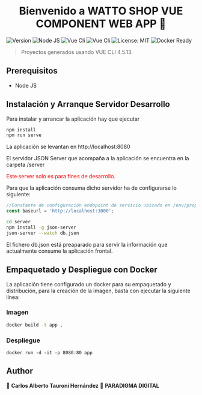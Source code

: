 <h1 align="center">Bienvenido a WATTO SHOP VUE COMPONENT WEB APP 👋</h1>
<p>
  <img alt="Version" src="https://img.shields.io/badge/version-1.0.0-blue.svg?cacheSeconds=2592000" />
	<img alt="Node JS" src="https://img.shields.io/badge/ModeJS-15.12.1-blue" />
  <img alt="Vue Cli" src="https://img.shields.io/badge/VUE-2.6.14-green" />
	<img alt="Vue Cli" src="https://img.shields.io/badge/VUECLI-4.5.13-green" />
  <img alt="License: MIT" src="https://img.shields.io/badge/License-MIT-yellow.svg" />
  <img alt="Docker Ready" src="https://img.shields.io/badge/docker-ready-green"/>
</p>

> Proyectos generados usando VUE CLI 4.5.13.

## Prerequisitos

- Node JS

## Instalación y Arranque Servidor Desarrollo
Para instalar y arrancar la aplicación hay que ejecutar

```sh
npm install
npm run serve
```

La aplicación se levantan en http://localhost:8080

El servidor JSON Server que acompaña a la aplicación se encuentra en la carpeta /server

<span style="color:red">Este server solo es para fines de desarrollo.</span>

Para que la aplicación consuma dicho servidor ha de configurarse lo siguiente:

```js
//Constante de configuración endopoint de servicio ubicado en /env/properties.json
const baseurl = 'http://localhost:3000';
```

```sh
cd server
npm install -g json-server
json-server --watch db.json
```

El fichero db.json está preaparado para servir la información que actualmente consume la aplicación frontal.

## Empaquetado y Despliegue con Docker

La aplicación tiene configurado un docker para su empaquetado y distribución, para la creación de la imagen, basta con ejecutar la siguiente línea:

### Imagen
```sh
docker build -t app .
```
### Despliegue
```
docker run -d -it -p 8080:80 app
```

## Author

👤 **Carlos Alberto Tauroni Hernández** 
🏢 **PARADIGMA DIGITAL**